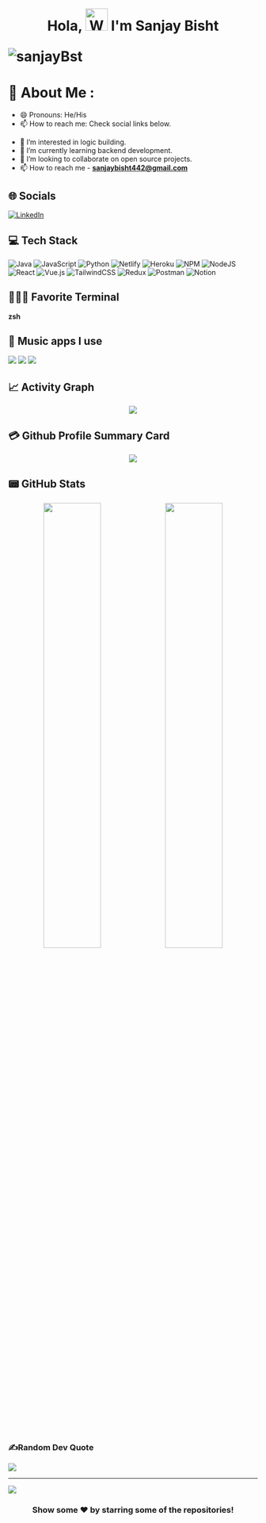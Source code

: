 <h1 align="center"> Hola, <img src="https://raw.githubusercontent.com/nixin72/nixin72/master/wave.gif" 
         alt="Waving hand animated gif"
         height="45"
         width="45" /> I'm Sanjay Bisht<p align="left"> <img src="https://komarev.com/ghpvc/?username=sanjayBst&label=Views&color=blue&style=plastic&style=for-the-badge" alt="sanjayBst" /> </p></h1>



# 💫 About Me :
- 😄 Pronouns: He/His
- 📫 How to reach me: Check social links below.
<!-- - ⚡ Fun fact: I like to watch action/thriller movies. -->
- 👀 I’m interested in logic building.
- 🌱 I’m currently learning backend development.
- 💞️ I’m looking to collaborate on open source projects.
- 📫 How to reach me - <b>sanjaybisht442@gmail.com </b>


## 🌐 Socials
<!-- [![Instagram](https://img.shields.io/badge/Instagram-E4405F?style=for-the-badge&logo=instagram&logoColor=white)](https://instagram.com/codepur_ka_superher) -->
[![LinkedIn](https://img.shields.io/badge/LinkedIn-0077B5?style=for-the-badge&logo=linkedin&logoColor=white)](https://www.linkedin.com/in/sanjaybst/) 
<!-- [![YouTube](https://img.shields.io/badge/YouTube-FF0000?style=for-the-badge&logo=youtube&logoColor=white)](https://youtube.com/c/hellocodepu) -->
<!-- [![Twitter](https://img.shields.io/twitter/follow/imthepk?logo=Twitter&style=for-the-badge)](https://twitter.com/) -->

## 💻 Tech Stack
![Java](https://img.shields.io/badge/java-%23ED8B00.svg?style=for-the-badge&logo=java&logoColor=white) ![JavaScript](https://img.shields.io/badge/javascript-%23323330.svg?style=for-the-badge&logo=javascript&logoColor=%23F7DF1E) ![Python](https://img.shields.io/badge/python-3670A0?style=for-the-badge&logo=python&logoColor=ffdd54) ![Netlify](https://img.shields.io/badge/netlify-%23000000.svg?style=for-the-badge&logo=netlify&logoColor=#00C7B7) ![Heroku](https://img.shields.io/badge/heroku-%23430098.svg?style=for-the-badge&logo=heroku&logoColor=white) ![NPM](https://img.shields.io/badge/NPM-%23000000.svg?style=for-the-badge&logo=npm&logoColor=white) ![NodeJS](https://img.shields.io/badge/node.js-6DA55F?style=for-the-badge&logo=node.js&logoColor=white) ![React](https://img.shields.io/badge/react-%2320232a.svg?style=for-the-badge&logo=react&logoColor=%2361DAFB) ![Vue.js](https://img.shields.io/badge/vuejs-%2335495e.svg?style=for-the-badge&logo=vuedotjs&logoColor=%234FC08D) ![TailwindCSS](https://img.shields.io/badge/tailwindcss-%2338B2AC.svg?style=for-the-badge&logo=tailwind-css&logoColor=white) ![Redux](https://img.shields.io/badge/redux-%23593d88.svg?style=for-the-badge&logo=redux&logoColor=white) ![Postman](https://img.shields.io/badge/Postman-FF6C37?style=for-the-badge&logo=postman&logoColor=white) ![Notion](https://img.shields.io/badge/Notion-%23000000.svg?style=for-the-badge&logo=notion&logoColor=white)

## 👨🏻‍💻 Favorite Terminal
**zsh**



## 🎵 Music apps I use

<img src="https://img.shields.io/badge/apple%20music-F34E68?style=for-the-badge&logo=apple%20music&logoColor=white"/> <img src="https://img.shields.io/badge/Spotify-1ED760?&style=for-the-badge&logo=spotify&logoColor=white"/> <img src="https://img.shields.io/badge/YouTube_Music-FF0000?style=for-the-badge&logo=youtube-music&logoColor=white"/>

## 📈 Activity Graph
<p align="center">
    <img src="https://activity-graph.herokuapp.com/graph?username=sanjayBst&theme=minimal"/>
</p>

## 💳 Github Profile Summary Card
<p align="center">
  <img src="https://github-profile-summary-cards.vercel.app/api/cards/profile-details?username=sanjayBst&theme=vue"/>
</p>

## 📟 GitHub Stats
<p align="center">
    <img width="48%" src="https://github-readme-stats.vercel.app/api?username=sanjayBst&show_icons=true&theme=vue" />
    <img width="48%" src="https://github-readme-streak-stats.herokuapp.com/?user=sanjayBst&theme=vue" />
</p>

### ✍️Random Dev Quote
![](https://quotes-github-readme.vercel.app/api?type=horizontal&theme=vue)

---
[![](https://visitcount.itsvg.in/api?id=sanjayBst&icon=0&color=1)](https://visitcount.itsvg.in)


  

<div align="center">

### Show some ❤️ by starring some of the repositories!

</div>

















<!---
sanjayBst/sanjayBst is a ✨ special ✨ repository because its `README.md` (this file) appears on your GitHub profile.
You can click the Preview link to take a look at your changes.
--->

<!-- <img align="left" alt="GitHub" width="26px" src="https://user-images.githubusercontent.com/3369400/139448065-39a229ba-4b06-434b-bc67-616e2ed80c8f.png" style="padding-right:10px;" />
 -->
